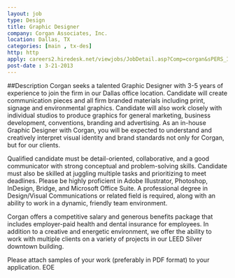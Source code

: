 ```yaml
---
layout: job
type: Design
title: Graphic Designer
company: Corgan Associates, Inc.
location: Dallas, TX
categories: [main , tx-des]
http: http
apply: careers2.hiredesk.net/viewjobs/JobDetail.asp?Comp=corgan&sPERS_ID=&TP_ID=4&JB_ID=&PROJ_ID=%7BF2AC62D0-4D06-4224-9EF4-CA0C8E39ED27%7D&LAN=en-US&BackUrl=ViewJobs/Default.asp
post-date : 3-21-2013
---
```


##Description
Corgan seeks a talented Graphic Designer with 3-5 years of experience to join the firm in our Dallas office location. Candidate will create communication pieces and all firm branded materials including print, signage and environmental graphics. Candidate will also work closely with individual studios to produce graphics for general marketing, business development, conventions, branding and advertising. As an in-house Graphic Designer with Corgan, you will be expected to understand and creatively interpret visual identity and brand standards not only for Corgan, but for our clients. 

Qualified candidate must be detail-oriented, collaborative, and a good communicator with strong conceptual and problem-solving skills. Candidate must also be skilled at juggling multiple tasks and prioritizing to meet deadlines. Please be highly proficient in Adobe Illustrator, Photoshop, InDesign, Bridge, and Microsoft Office Suite. A professional degree in Design/Visual Communications or related field is required, along with an ability to work in a dynamic, friendly team environment. 

Corgan offers a competitive salary and generous benefits package that includes employer-paid health and dental insurance for employees. In addition to a creative and energetic environment, we offer the ability to work with multiple clients on a variety of projects in our LEED Silver downtown building. 

Please attach samples of your work (preferably in PDF format) to your application. EOE